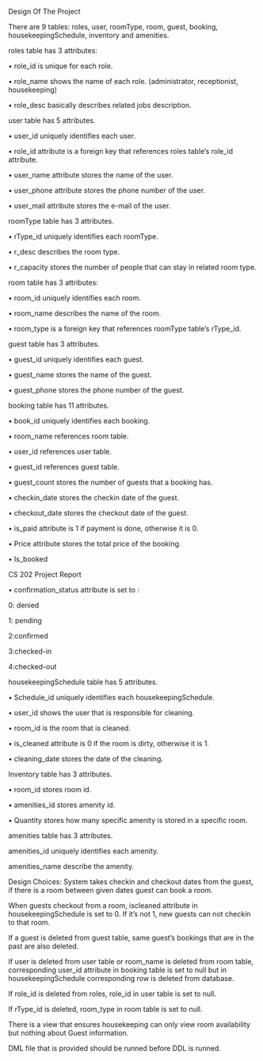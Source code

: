 Design Of The Project

There are 9 tables: roles, user, roomType, room, guest, booking, housekeepingSchedule, inventory
and amenities.

roles table has 3 attributes:

• role_id is unique for each role.

• role_name shows the name of each role. (administrator, receptionist, housekeeping)

• role_desc basically describes related jobs description.

user table has 5 attributes.

• user_id uniquely identifies each user.

• role_id attribute is a foreign key that references roles table’s role_id attribute.

• user_name attribute stores the name of the user.

• user_phone attribute stores the phone number of the user.

• user_mail attribute stores the e-mail of the user.

roomType table has 3 attributes.

• rType_id uniquely identifies each roomType.

• r_desc describes the room type.

• r_capacity stores the number of people that can stay in related room type.

room table has 3 attributes:

• room_id uniquely identifies each room.

• room_name describes the name of the room.

• room_type is a foreign key that references roomType table’s rType_id.

guest table has 3 attributes.

• guest_id uniquely identifies each guest.

• guest_name stores the name of the guest.

• guest_phone stores the phone number of the guest.

booking table has 11 attributes.


• book_id uniquely identifies each booking.

• room_name references room table.

• user_id references user table.

• guest_id references guest table.

• guest_count stores the number of guests that a booking has.

• checkin_date stores the checkin date of the guest.

• checkout_date stores the checkout date of the guest.

• is_paid attribute is 1 if payment is done, otherwise it is 0.


• Price attribute stores the total price of the booking.

• Is_booked

CS 202 Project Report

• confirmation_status attribute is set to :

0: denied

1: pending

2:confirmed

3:checked-in

4:checked-out

housekeepingSchedule table has 5 attributes.

• Schedule_id uniquely identifies each housekeepingSchedule.


• user_id shows the user that is responsible for cleaning.

• room_id is the room that is cleaned.

• is_cleaned attribute is 0 if the room is dirty, otherwise it is 1.

• cleaning_date stores the date of the cleaning.

Inventory table has 3 attributes.

• room_id stores room id.

• amenities_id stores amenity id.

• Quantity stores how many specific amenity is stored in a specific room.

amenities table has 3 attributes.

amenities_id uniquely identifies each amenity.

amenities_name describe the amenity.


Design Choices:
System takes checkin and checkout dates from the guest, if there is a room between given dates
guest can book a room.

When guests checkout from a room, iscleaned attribute in housekeepingSchedule is set to 0. If it’s
not 1, new guests can not checkin to that room.

If a guest is deleted from guest table, same guest’s bookings that are in the past are also deleted.

If user is deleted from user table or room_name is deleted from room table, corresponding user_id
attribute in booking table is set to null but in housekeepingSchedule corresponding row is deleted
from database.

If role_id is deleted from roles, role_id in user table is set to null.

If rType_id is deleted, room_type in room table is set to null.

There is a view that ensures housekeeping can only view room availability but nothing about Guest
information.

DML file that is provided should be runned before DDL is runned.

